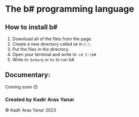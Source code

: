 # The b# programming language

## How to install b#
1. Download all of the files from the page.
2. Create a new directory called `b#` in `C:\`.
3. Put the files in the directory.
4. Open your terminal and write in: `cd C:\b#`
5. Write in: `bsharp` or `bs` to run b#

## Documentary:
Coming soon 😊

### Created by Kadir Aras Yanar
©️ Kadir Aras Yanar 2023

